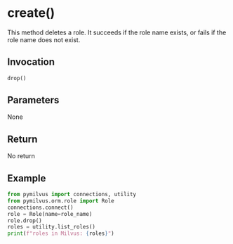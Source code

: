 # create()

This method deletes a role. It succeeds if the role name exists, or fails if the role name does not exist.

## Invocation

```Python
drop()
```

## Parameters

None

## Return

No return

## Example

```Python
from pymilvus import connections, utility
from pymilvus.orm.role import Role
connections.connect()
role = Role(name=role_name)
role.drop()
roles = utility.list_roles()
print(f"roles in Milvus: {roles}")
```
